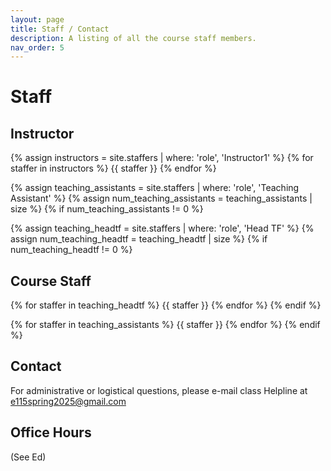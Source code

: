 ```yaml
---
layout: page
title: Staff / Contact
description: A listing of all the course staff members.
nav_order: 5
---
```


# Staff

## Instructor

{% assign instructors = site.staffers | where: 'role', 'Instructor1' %}
{% for staffer in instructors %}
{{ staffer }}
{% endfor %}



{% assign teaching_assistants = site.staffers | where: 'role', 'Teaching Assistant' %}
{% assign num_teaching_assistants = teaching_assistants | size %}
{% if num_teaching_assistants != 0 %}

{% assign teaching_headtf = site.staffers | where: 'role', 'Head TF' %}
{% assign num_teaching_headtf = teaching_headtf | size %}
{% if num_teaching_headtf != 0 %}



## Course Staff
{% for staffer in teaching_headtf %}
{{ staffer }}
{% endfor %}
{% endif %}

{% for staffer in teaching_assistants %}
{{ staffer }}
{% endfor %}
{% endif %}



## Contact 

For administrative or logistical questions, please e-mail class Helpline at [e115spring2025@gmail.com](mailto:e115spring2025@gmail.com) 

## Office Hours 

(See Ed) 
